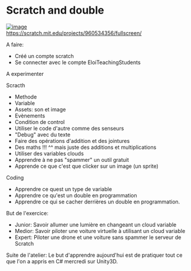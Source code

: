 # Scratch and double

[![image](https://github.com/EloiStree/HelloRC/assets/20149493/ca9e7689-c919-402b-8e26-4d0efc3aa8c5)](https://scratch.mit.edu/projects/960534356/fullscreen/)  
https://scratch.mit.edu/projects/960534356/fullscreen/  

A faire:
- Créé un compte scratch
- Se connecter avec le compte EloiTeachingStudents


A experimenter

Scracth
- Methode
- Variable
- Assets: son et image
- Evènements
- Condition de control
- Utiliser le code d'autre comme des senseurs
- "Debug" avec du texte
- Faire des opérations d'addition et des jointures
- Des maths !!! ^^ mais juste des additions et multiplications
- Utiliser des variables clouds
- Apprendre à ne pas "spammer" un outil gratuit
- Apprende ce que c'est que clicker sur un image (un sprite)

Coding
- Apprendre ce quest un type de variable
- Apprendre ce qu'est un double en programmation
- Apprendre ce qui se cacher derrières un double en programmation.


But de l'exercice:
- Junior: Savoir allumer une lumière en changeant un cloud variable
- Medior: Savoir piloter une voiture virtuelle à utilisant un cloud variable
- Expert: Piloter une drone et une voiture sans spammer le serveur de Scratch


Suite de l'atelier:
Le but d'apprendre aujourd'hui est de pratiquer tout ce que l'on a appris en C# mercredi sur Unity3D.

